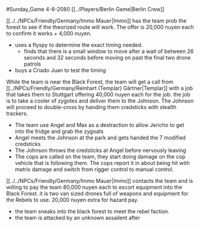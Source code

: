 #Sunday_Game
4-8-2080
[[../Players/Berlin Game|Berlin Crew]]

[[../../NPCs/Friendly/Germany/Immo Mauer|Immo]] has the team prob the forest to see if the theorized route will work. The offer is 20,000 nuyen each to confirm it works + 4,000 nuyen. 

- uses a flyspy to determine the exact timing needed.
	- finds that there is a small window to move after a wait of between 26 seconds and 32 seconds before moving on past the final two drone patrols
- buys a Criado Juan to test the timing

While the team is near the Black Forest, the team will get a call from [[../NPCs/Friendly/Germany/Reinhart (Templar) Gärtner|Templar]] with a job that takes them to Stuttgart offering 40,000 nuyen each for the job. the job is to take a cooler of zygotes and deliver them to the Johnson. The Johnson will proceed to double-cross by handing them credsticks with stealth trackers.

- The team use Angel and Max as a destraction to allow Jericho to get into the fridge and grab the zygoats
- Angel meets the Johnson at the park and gets handed the 7 modified credsticks
- The Johnson throws the credsticks at Angel before nervously leaving
- The cops are called on the team, they start doing damage on the cop vehicle that is following them. The cops report it in about being hit with matrix damage and switch from rigger control to manual control.

[[../../NPCs/Friendly/Germany/Immo Mauer|Immo]] contacts the team and is willing to pay the team 80,000 nuyen each to escort equipment into the Black Forest. it is two van sized drones full of weapons and equipment for the Rebels to use. 20,000 nuyen extra for hazard pay.
- the team sneaks into the black forest to meet the rebel faction. 
- the team is attacked by an unknown assailent after 